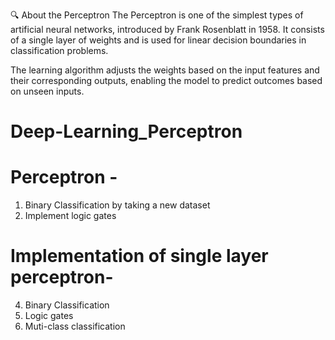 🔍 About the Perceptron
The Perceptron is one of the simplest types of artificial neural networks, introduced by Frank Rosenblatt in 1958. It consists of a single layer of weights and is used for linear decision boundaries in classification problems.

The learning algorithm adjusts the weights based on the input features and their corresponding outputs, enabling the model to predict outcomes based on unseen inputs.

# Deep-Learning_Perceptron

# Perceptron -
1) Binary Classification by taking a new dataset
2) Implement logic gates

# Implementation of single layer perceptron-
4) Binary Classification 
5) Logic gates 
6) Muti-class classification
